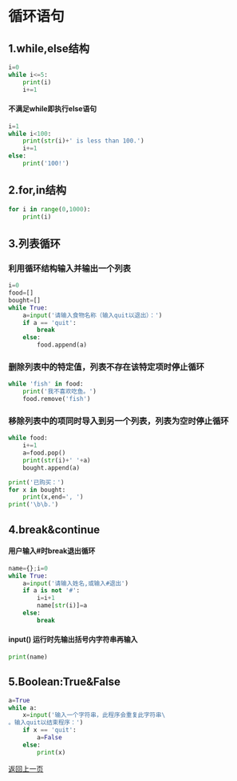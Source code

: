 # 循环语句

## 1.while,else结构


```python
i=0
while i<=5:
    print(i)
    i+=1
```

#### 不满足while即执行else语句


```python
i=1
while i<100:
    print(str(i)+' is less than 100.')
    i+=1
else:
    print('100!')
```

## 2.for,in结构


```python
for i in range(0,1000):
    print(i)
```

## 3.列表循环

### 利用循环结构输入并输出一个列表


```python
i=0
food=[]
bought=[]
while True:
    a=input('请输入食物名称（输入quit以退出）：')
    if a == 'quit':
        break
    else:        
        food.append(a)
```

### 删除列表中的特定值，列表不存在该特定项时停止循环


```python
while 'fish' in food:
    print('我不喜欢吃鱼。')
    food.remove('fish')
```

### 移除列表中的项同时导入到另一个列表，列表为空时停止循环


```python
while food:
    i+=1
    a=food.pop()
    print(str(i)+' '+a)
    bought.append(a)
```


```python
print('已购买：')
for x in bought:
    print(x,end=', ')
print('\b\b.')
```

## 4.break&continue

#### 用户输入#时break退出循环


```python
name={};i=0
while True:
    a=input('请输入姓名,或输入#退出')
    if a is not '#':
        i=i+1
        name[str(i)]=a
    else:
        break
```

#### input() 运行时先输出括号内字符串再输入


```python
print(name)
```

## 5.Boolean:True&False


```python
a=True
while a:
    x=input('输入一个字符串，此程序会重复此字符串\
。输入quit以结束程序：')
    if x == 'quit':
        a=False
    else:
        print(x)
```

[返回上一页](python.html)

